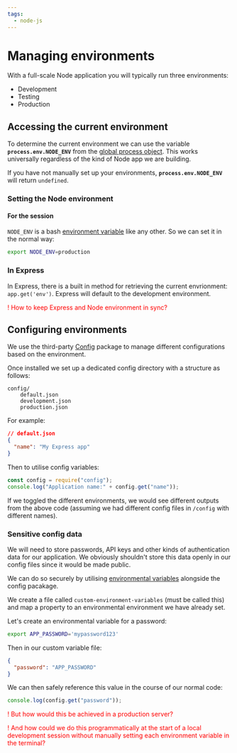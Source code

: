 ```yaml
---
tags:
  - node-js
---
```


# Managing environments

With a full-scale Node application you will typically run three environments:

- Development
- Testing
- Production

## Accessing the current environment

To determine the current environment we can use the variable
**`process.env.NODE_ENV`** from the
[global process object](Process_object.md).
This works universally regardless of the kind of Node app we are building.

If you have not manually set up your environments, **`process.env.NODE_ENV`**
will return `undefined`.

### Setting the Node environment

#### For the session

`NODE_ENV` is a bash
[environment variable](Environmental_and_shell_variables.md)
like any other. So we can set it in the normal way:

```bash
export NODE_ENV=production
```

### In Express

In Express, there is a built in method for retrieving the current envrionment:
`app.get('env')`. Express will default to the development environment.

<p style="color:red">! How to keep Express and Node environment in sync?</p>

## Configuring environments

We use the third-party [Config](node-config)
package to manage different configurations based on the environment.

Once installed we set up a dedicated config directory with a structure as
follows:

```
config/
    default.json
    development.json
    production.json
```

For example:

```json
// default.json
{
  "name": "My Express app"
}
```

Then to utilise config variables:

```js
const config = require("config");
console.log("Application name:" + config.get("name"));
```

If we toggled the different environments, we would see different outputs from
the above code (assuming we had different config files in `/config` with
different names).

### Sensitive config data

We will need to store passwords, API keys and other kinds of authentication data
for our application. We obviously shouldn't store this data openly in our config
files since it would be made public.

We can do so securely by utilising
[environmental variables](Environmental_and_shell_variables.md)
alongside the config pacakage.

We create a file called `custom-environment-variables` (must be called this) and
map a property to an environmental environment we have already set.

Let's create an environmental variable for a password:

```bash
export APP_PASSWORD='mypassword123'
```

Then in our custom variable file:

```json
{
  "password": "APP_PASSWORD"
}
```

We can then safely reference this value in the course of our normal code:

```js
console.log(config.get("password"));
```

<p style="color:red">! But how would this be achieved in a production server?</p>

<p style="color:red">! And how could we do this programmatically at the start of a local development session without manually setting each environment variable in the terminal?</p>
